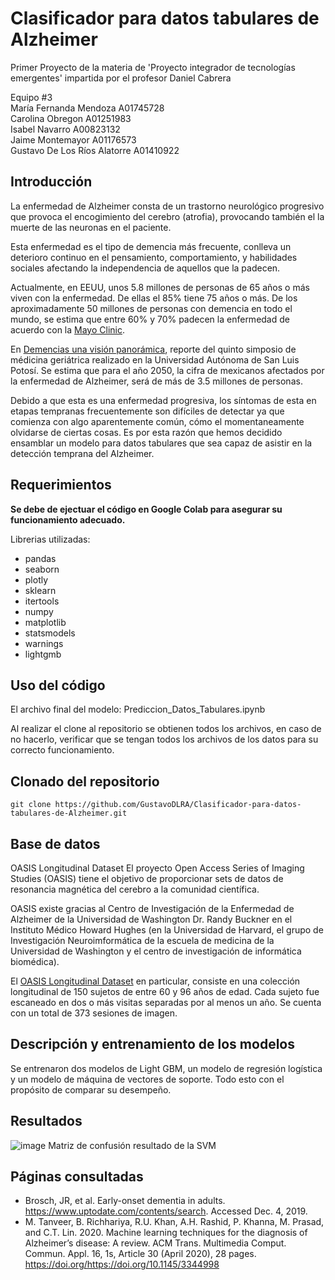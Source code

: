 # Clasificador para datos tabulares de Alzheimer
Primer Proyecto de la materia de 'Proyecto integrador de tecnologías emergentes' impartida por el profesor Daniel Cabrera  

Equipo #3  
María Fernanda Mendoza A01745728  
Carolina Obregon A01251983  
Isabel Navarro A00823132  
Jaime Montemayor A01176573  
Gustavo De Los Ríos Alatorre A01410922  

## Introducción
La enfermedad de Alzheimer consta de un trastorno neurológico progresivo que provoca el encogimiento del cerebro (atrofia), provocando también el la muerte de las neuronas en el paciente.

Esta enfermedad es el tipo de demencia más frecuente, conlleva un deterioro continuo en el pensamiento, comportamiento, y habilidades sociales afectando la independencia de aquellos que la padecen.

Actualmente, en EEUU, unos 5.8 millones de personas de 65 años o más viven con la enfermedad. De ellas el 85% tiene 75 años o más. De los aproximadamente 50 millones de personas con demencia en todo el mundo, se estima que entre 60% y 70% padecen la enfermedad de acuerdo con la [Mayo Clinic](https://www.mayoclinic.org/es-es/diseases-conditions/alzheimers-disease/symptoms-causes/syc-20350447).

En [Demencias una visión panorámica](http://www.geriatria.salud.gob.mx/descargas/publicaciones/Demencia.pdf), reporte del quinto simposio de médicina geriátrica realizado en la Universidad Autónoma de San Luis Potosí. Se estima que para el año 2050, la cifra de mexicanos afectados por la enfermedad de Alzheimer, será de más de 3.5 millones de personas.

Debido a que esta es una enfermedad progresiva, los síntomas de esta en etapas tempranas frecuentemente son difíciles de detectar ya que comienza con algo aparentemente común, cómo el momentaneamente olvidarse de ciertas cosas. Es por esta razón que hemos decidido ensamblar un modelo para datos tabulares que sea capaz de asistir en la detección temprana del Alzheimer.
## Requerimientos
**Se debe de ejectuar el código en Google Colab para asegurar su funcionamiento adecuado.**

Librerias utilizadas:
- pandas
- seaborn
- plotly
- sklearn
- itertools
- numpy
- matplotlib
- statsmodels
- warnings
- lightgmb

## Uso del código
El archivo final del modelo: Prediccion_Datos_Tabulares.ipynb

Al realizar el clone al repositorio se obtienen todos los archivos, en caso de no hacerlo, verificar que se tengan todos los archivos de los datos para su correcto funcionamiento.

## Clonado del repositorio
```
git clone https://github.com/GustavoDLRA/Clasificador-para-datos-tabulares-de-Alzheimer.git
```
## Base de datos
OASIS Longitudinal Dataset
El proyecto Open Access Series of Imaging Studies (OASIS) tiene el objetivo de proporcionar sets de datos de resonancia magnética del cerebro a la comunidad científica.

OASIS existe gracias al Centro de Investigación de la Enfermedad de Alzheimer de la Universidad de Washington Dr. Randy Buckner en el Instituto Médico Howard Hughes (en la Universidad de Harvard, el grupo de Investigación Neuroimformática de la escuela de medicina de la Universidad de Washington y el centro de investigación de informática biomédica).

El [OASIS Longitudinal Dataset](https://www.kaggle.com/jboysen/mri-and-alzheimers?select=oasis_longitudinal.csv) en particular, consiste en una colección longitudinal de 150 sujetos de entre 60 y 96 años de edad. Cada sujeto fue escaneado en dos o más visitas separadas por al menos un año. Se cuenta con un total de 373 sesiones de imagen.

## Descripción y entrenamiento de los modelos
Se entrenaron dos modelos de Light GBM, un modelo de regresión logística y un modelo de máquina de vectores de soporte. Todo esto con el propósito de comparar su desempeño.    
## Resultados
![image](https://user-images.githubusercontent.com/23626475/136715148-bff5bb2a-2298-4d28-8007-f49f67dddd0b.png)
Matriz de confusión resultado de la SVM

## Páginas consultadas
- Brosch, JR, et al. Early-onset dementia in adults. https://www.uptodate.com/contents/search. Accessed Dec. 4, 2019.
- M. Tanveer, B. Richhariya, R.U. Khan, A.H. Rashid, P. Khanna, M. Prasad, and C.T. Lin. 2020. Machine learning techniques for the diagnosis of Alzheimer’s disease: A review. ACM Trans. Multimedia Comput. Commun. Appl. 16, 1s, Article 30 (April 2020), 28 pages. https://doi.org/https://doi.org/10.1145/3344998
